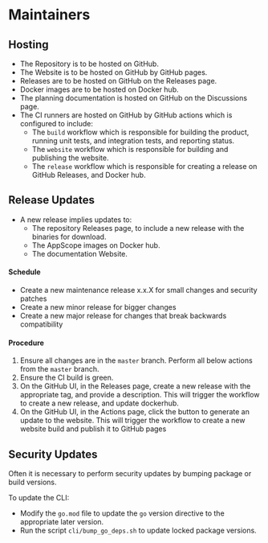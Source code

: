 # Maintainers

## Hosting

- The Repository is to be hosted on GitHub.
- The Website is to be hosted on GitHub by GitHub pages.
- Releases are to be hosted on GitHub on the Releases page.
- Docker images are to be hosted on Docker hub.
- The planning documentation is hosted on GitHub on the Discussions page.
- The CI runners are hosted on GitHub by GitHub actions which is configured to include:
  - The `build` workflow which is responsible for building the product, running unit tests, and integration tests, and reporting status.
  - The `website` workflow which is responsible for building and publishing the website.
  - The `release` workflow which is responsible for creating a release on GitHub Releases, and Docker hub.

## Release Updates

- A new release implies updates to:
  - The repository Releases page, to include a new release with the binaries for download.
  - The AppScope images on Docker hub.
  - The documentation Website.

#### Schedule

- Create a new maintenance release x.x.X for small changes and security patches
- Create a new minor release for bigger changes
- Create a new major release for changes that break backwards compatibility

#### Procedure

1. Ensure all changes are in the `master` branch. Perform all below actions from the `master` branch.
2. Ensure the CI build is green.
2. On the GitHub UI, in the Releases page, create a new release with the appropriate tag, and provide a description. This will trigger the workflow to create a new release, and update dockerhub.
3. On the GitHub UI, in the Actions page, click the button to generate an update to the website. This will trigger the workflow to create a new website build and publish it to GitHub pages

## Security Updates

Often it is necessary to perform security updates by bumping package or build versions.

To update the CLI:
- Modify the `go.mod` file to update the `go` version directive to the appropriate later version.
- Run the script `cli/bump_go_deps.sh` to update locked package versions.

